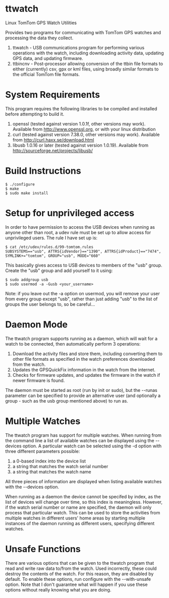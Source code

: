 ttwatch
=======

Linux TomTom GPS Watch Utilities

Provides two programs for communicating with TomTom GPS watches and processing
the data they collect.

1. ttwatch - USB communications program for performing various operations
             with the watch, including downloading activity data, updating
             GPS data, and updating firmware.
2. ttbincnv - Post-processor allowing conversion of the ttbin file formats
              to either (currently) csv, gpx or kml files, using broadly
              similar formats to the official TomTom file formats.

System Requirements
===================

This program requires the following libraries to be compiled and installed
before attempting to build it.

1. openssl (tested against version 1.0.1f, other versions may work).
   Available from http://www.openssl.org, or with your linux distribution
1. curl (tested against version 7.38.0, other versions may work).
   Available from http://curl.haxx.se/download.html
2. libusb 1.0.16 or later (tested against version 1.0.19).
   Available from http://sourceforge.net/projects/libusb/

Build Instructions
==================

```
$ ./configure
$ make
$ sudo make install
```

Setup for unprivileged access
=============================

In order to have permission to access the USB devices when running as anyone
other than root, a udev rule must be set up to allow access for unprivileged
users. The rule I have set up is:

```
$ cat /etc/udev/rules.d/99-tomtom.rules
SUBSYSTEMS=="usb", ATTRS{idVendor}=="1390", ATTRS{idProduct}=="7474", SYMLINK+="tomtom", GROUP="usb", MODE="660"
```

This basically gives access to USB devices to members of the "usb" group.
Create the "usb" group and add yourself to it using:

```
$ sudo addgroup usb
$ sudo usermod -a -Gusb <your_username>
```

Note: if you leave out the -a option on usermod, you will remove your user
      from every group except "usb", rather than just adding "usb" to the
      list of groups the user belongs to, so be careful...

Daemon Mode
===========

The ttwatch program supports running as a daemon, which will wait for a watch
to be connected, then automatically perform 3 operations:

1. Download the activity files and store them, including converting them to
   other file formats as specified in the watch preferences downloaded from
   the watch.
2. Updates the GPSQuickFix information in the watch from the internet.
3. Checks for firmware updates, and updates the firmware in the watch if
   newer firmware is found.

The daemon must be started as root (run by init or sudo), but the --runas
parameter can be specified to provide an alternative user (and optionally
a group - such as the usb group mentioned above) to run as.

Multiple Watches
================

The ttwatch program has support for multiple watches. When running from the
command line a list of available watches can be displayed using the --devices
option. A particular watch can be selected using the -d option with three
different parameters possible:

1. a 0-based index into the device list
2. a string that matches the watch serial number
3. a string that matches the watch name

All three pieces of information are displayed when listing available watches
with the --devices option.

When running as a daemon the device cannot be specifed by index, as the list
of devices will change over time, so this index is meaningless. However, if
the watch serial number or name are specified, the daemon will only process
that particular watch. This can be used to store the activities from multiple
watches in different users' home areas by starting multiple instances of the
daemon running as different users, specifying different watches.

Unsafe Functions
================

There are various options that can be given to the ttwatch program that read
and write raw data to/from the watch. Used incorrectly, these could destroy
the contents of the watch. For this reason, they are disabled by default. To
enable these options, run configure with the --with-unsafe option. Note that
I don't guarantee what will happen if you use these options without really
knowing what you are doing.

